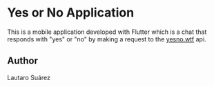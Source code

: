 # Yes or No Application

This is a mobile application developed with Flutter which is a chat that responds with "yes" or "no" by making a request to the [yesno.wtf](https://yesno.wtf) api.

## Author
Lautaro Suárez
